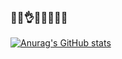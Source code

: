 ### 🧀🧀👌🧀🔥🔥🧀💯

[![Anurag's GitHub stats](https://github-readme-stats.vercel.app/api?username=Cheesegle)](https://github.com/anuraghazra/github-readme-stats)

<!--
**Cheesegle/Cheesegle** is a ✨ _special_ ✨ repository because its `README.md` (this file) appears on your GitHub profile.

Here are some ideas to get you started:

- 🔭 I’m currently working on ...
- 🌱 I’m currently learning ...
- 👯 I’m looking to collaborate on ...
- 🤔 I’m looking for help with ...
- 💬 Ask me about ...
- 📫 How to reach me: ...
- 😄 Pronouns: ...
- ⚡ Fun fact: ...
-->
